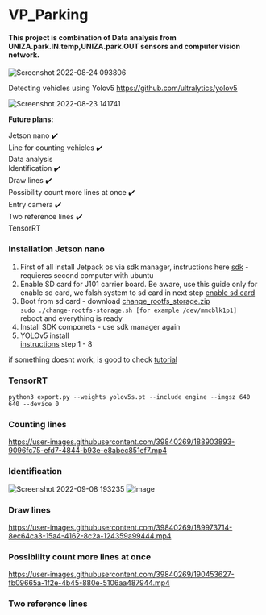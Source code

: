 # VP_Parking

#### This project is combination of Data analysis from UNIZA.park.IN.temp,UNIZA.park.OUT sensors and computer vision network.

![Screenshot 2022-08-24 093806](https://user-images.githubusercontent.com/39840269/186360953-110d638c-a17e-4dd6-8c74-baaec0e4dc9c.png)


Detecting vehicles using Yolov5
https://github.com/ultralytics/yolov5

![Screenshot 2022-08-23 141741](https://user-images.githubusercontent.com/39840269/186155954-ca5e52df-2b4d-497b-8b0f-029fe8de62bc.png)


**Future plans:**

Jetson nano ✔️ <br />
Line for counting vehicles ✔️<br />
Data analysis <br />
Identification ✔️ <br />
Draw lines ✔️ <br />
Possibility count more lines at once ✔️ <br />
Entry camera ✔️ <br /> 
Two reference lines ✔️<br />
TensorRT

### Installation Jetson nano <br />

1. First of all install Jetpack os via sdk manager, instructions here [sdk](https://www.waveshare.com/wiki/JETSON-NANO-DEV-KIT) - requieres second computer with ubuntu <br />
2. Enable SD card for J101 carrier board. Be aware, use this guide only for enable sd card, we falsh system to sd card in next step [enable sd card](https://wiki.seeedstudio.com/J101_Enable_SD_Card/) <br />
3. Boot from sd card - download [change_rootfs_storage.zip](https://github.com/Jerryiee/VP_Parking/files/9893646/change_rootfs_storage.zip)<br/>                       ```
sudo ./change-rootfs-storage.sh [for example /dev/mmcblk1p1]                                                                                                    ```<br/>reboot and everything is ready <br />
4. Install SDK componets - use sdk manager again <br />
5. YOLOv5 install <br />
[instructions](https://wiki.seeedstudio.com/YOLOv5-Object-Detection-Jetson/) step 1 - 8 <br />

if something doesnt work, is good to check [tutorial](https://github.com/newbiehyz/hand_jetsonnano)

### TensorRT<br />
```python3 export.py --weights yolov5s.pt --include engine --imgsz 640 640 --device 0```


### Counting lines <br />
https://user-images.githubusercontent.com/39840269/188903893-9096fc75-efd7-4844-b93e-e8abec851ef7.mp4

### Identification<br />
![Screenshot 2022-09-08 193235](https://user-images.githubusercontent.com/39840269/189187889-78906253-27f8-431d-b966-14bf213a78c4.png)
![image](https://user-images.githubusercontent.com/39840269/189189265-78040d38-c9c9-48f2-bdd0-8f60a3766861.png)

### Draw lines <br />
https://user-images.githubusercontent.com/39840269/189973714-8ec64ca3-15a4-4162-8c2a-124359a99444.mp4

### Possibility count more lines at once  <br />
https://user-images.githubusercontent.com/39840269/190453627-fb09665a-1f2e-4b45-880e-5106aa487944.mp4


### Two reference lines  <br />


